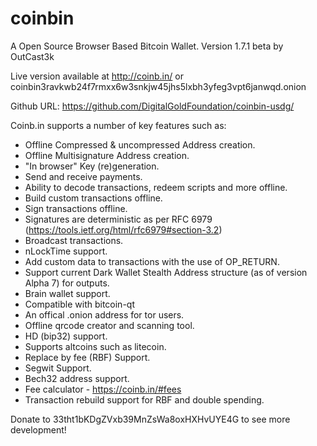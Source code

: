 coinbin
=======

A Open Source Browser Based Bitcoin Wallet. Version 1.7.1 beta by OutCast3k

Live version available at http://coinb.in/ or coinbin3ravkwb24f7rmxx6w3snkjw45jhs5lxbh3yfeg3vpt6janwqd.onion

Github URL: https://github.com/DigitalGoldFoundation/coinbin-usdg/

Coinb.in supports a number of key features such as: 

- Offline Compressed & uncompressed Address creation.
- Offline Multisignature Address creation.
- "In browser" Key (re)generation. 
- Send and receive payments.
- Ability to decode transactions, redeem scripts and more offline.
- Build custom transactions offline.
- Sign transactions offline.
- Signatures are deterministic as per RFC 6979 (https://tools.ietf.org/html/rfc6979#section-3.2)
- Broadcast transactions.
- nLockTime support.
- Add custom data to transactions with the use of OP_RETURN.
- Support current Dark Wallet Stealth Address structure (as of version Alpha 7) for outputs.
- Brain wallet support.
- Compatible with bitcoin-qt
- An offical .onion address for tor users.
- Offline qrcode creator and scanning tool.
- HD (bip32) support.
- Supports altcoins such as litecoin.
- Replace by fee (RBF) Support.
- Segwit Support.
- Bech32 address support.
- Fee calculator - https://coinb.in/#fees
- Transaction rebuild support for RBF and double spending.

Donate to 33tht1bKDgZVxb39MnZsWa8oxHXHvUYE4G to see more development!
